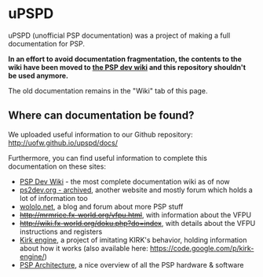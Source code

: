 uPSPD
=====

uPSPD (unofficial PSP documentation) was a project of making a full documentation for PSP.

**In an effort to avoid documentation fragmentation, the contents to the wiki have been moved to [the PSP dev wiki](https://playstationdev.wiki/pspdevwiki/index.php/Main_Page) and this repository shouldn't be used anymore.**

The old documentation remains in the "Wiki" tab of this page.

## Where can documentation be found?

We uploaded useful information to our Github repository: http://uofw.github.io/upspd/docs/

Furthermore, you can find useful information to complete this documentation on these sites:

- [PSP Dev Wiki](https://playstationdev.wiki/pspdevwiki/index.php/Main_Page) - the most complete documentation wiki as of now
- [ps2dev.org - archived](http://lukasz.dk/mirror/forums.ps2dev.org/), another website and mostly forum which holds a lot of information too
- [wololo.net](http://wololo.net), a blog and forum about more PSP stuff
- <s>http://mrmrice.fx-world.org/vfpu.html</s>, with information about the VFPU
- <s>http://wiki.fx-world.org/doku.php?do=index</s>, with details about the VFPU instructions and registers
- [Kirk engine](https://github.com/Felix-Dev/kirk_engine), a project of imitating KIRK's behavior, holding information about how it works (also available here: https://code.google.com/p/kirk-engine/)
- [PSP Architecture](https://www.copetti.org/writings/consoles/playstation-portable/), a nice overview of all the PSP hardware & software
